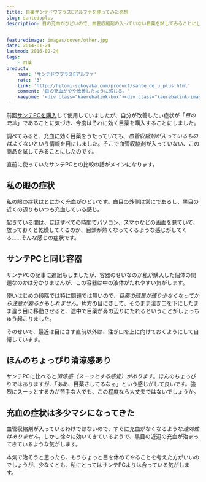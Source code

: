 ```yaml
---
title: 目薬サンテドウプラスEアルファを使ってみた感想
slug: santedoplus
description: 目の充血がひどいので、血管収縮剤の入っていない目薬を試してみることにしました。速効性はないものの、多少充血がマシになってきたような気がします。以前使ったサンテPCと比較すると、清涼感がやや感じられるのが大きな違いかなと思います。


featuredimage: images/cover/other.jpg
date: 2014-01-24
lastmod: 2016-02-24
tags: 
    - 目薬
product:
    name: 'サンテドウプラスEアルファ'
    rate: '3'
    link: 'http://hitomi-sukoyaka.com/product/sante_de_u_plus.html'
    comment: '目の充血がやや改善したように感じる。'
    kaeyome: '<div class="kaerebalink-box"><div class="kaerebalink-image"><a href="http://www.amazon.co.jp/exec/obidos/ASIN/B002SWI7RG/illusionspace-22/ref=nosim/" rel="nofollow" target="_blank"><img src="http://ecx.images-amazon.com/images/I/31VuLthKyDL._SL160_.jpg" style="border: none;" /></a></div><div class="kaerebalink-info"><div class="kaerebalink-name"><a href="http://www.amazon.co.jp/exec/obidos/ASIN/B002SWI7RG/illusionspace-22/ref=nosim/" rel="nofollow" target="_blank">【第3類医薬品】サンテドウプラスEアルファ 12mL</a><div class="kaerebalink-powered-date">posted with <a href="http://kaereba.com" rel="nofollow" target="_blank">カエレバ</a></div></div><div class="kaerebalink-detail"> 参天製薬 2007-10-10    </div><div class="kaerebalink-link1"><div class="shoplinkamazon"><a href="http://www.amazon.co.jp/gp/search?keywords=%83T%83%93%83e%83h%83E%83v%83%89%83XE%83A%83%8B%83t%83%40&__mk_ja_JP=%83J%83%5E%83J%83i&tag=illusionspace-22" rel="nofollow" target="_blank" title="アマゾン" >Amazonで購入</a></div><div class="shoplinkrakuten"><a href="http://hb.afl.rakuten.co.jp/hgc/0e95387f.f2aef20d.0e953880.25e412bd/?pc=http%3A%2F%2Fsearch.rakuten.co.jp%2Fsearch%2Fmall%2F%25E3%2582%25B5%25E3%2583%25B3%25E3%2583%2586%25E3%2583%2589%25E3%2582%25A6%25E3%2583%2597%25E3%2583%25A9%25E3%2582%25B9E%25E3%2582%25A2%25E3%2583%25AB%25E3%2583%2595%25E3%2582%25A1%2F-%2Ff.1-p.1-s.1-sf.0-st.A-v.2%3Fx%3D0%26scid%3Daf_ich_link_urltxt%26m%3Dhttp%3A%2F%2Fm.rakuten.co.jp%2F" rel="nofollow" target="_blank" title="楽天市場" >楽天市場で購入</a></div></div></div><div class="booklink-footer" style="clear: left"></div></div>'
---
```


前回<a href="https://wantit.gcreate.jp/santepc/" title="パソコンの画面をよく見る人にきく目薬、サンテPCを試す。">サンテPCを購入</a>して使用していましたが、自分が改善したい症状が「<em>目の充血</em>」であることに気づき、今度はそれに効く目薬を購入することにしました。

調べてみると、充血に効く目薬をうたっていても、<em>血管収縮剤が入っているものはよくない</em>という情報を目にしました。そこで血管収縮剤が入っていない、この商品を試してみることにしたのです。

直前に使っていたサンテPCとの比較の話がメインになります。


## 私の眼の症状


私の眼の症状はとにかく充血がひどいです。白目の外側は常にであるし、黒目の近くの辺りもいつも充血している感じ。

起きている間は、ほぼすべての時間でパソコン、スマホなどの画面を見ていて、放っておくと乾燥してくるのか、目頭が熱くなってくるような感じがしてくる……そんな感じの症状です。


## サンテPCと同じ容器


サンテPCの記事に追記もしましたが、容器のせいなのか私が購入した個体の問題なのかは分かりませんが、この容器は中の液体がたれやすい気がします。

使いはじめの段階では特に問題では無いので、<em>目薬の残量が残り少なくなってから注意が要るかもしれません</em>。片方の目にさして、そのまま注ぎ口を下にしたまま違う目に移動させると、途中で目薬が鼻の辺りにたれるということがしょっちゅう起こりました。

そのせいで、最近は目にさす直前以外は、注ぎ口を上に向けておくようにして自衛しています。


## ほんのちょっぴり清涼感あり


サンテPCに比べると<em>清涼感（スーッとする感覚）があります</em>。ほんのちょっぴりではありますが、「ああ、目薬さしてるなぁ」という感じがして良いです。強烈にスーッとするのが苦手な人でも、この程度なら大丈夫ではないでしょうか。


## 充血の症状は多少マシになってきた


血管収縮剤が入っているわけではないので、すぐに充血がなくなるような<em>速効性はありません</em>。しかし徐々に効いてきているようで、黒目の近辺の充血が治まってきているような気がします。

本気で治そうと思ったら、もうちょっと目を休めてやることを考えた方がいいのでしょうが、少なくとも、私にとってはサンテPCよりは合っている気がします。


  